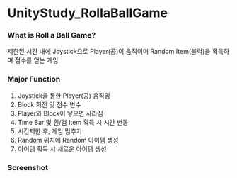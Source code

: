 # UnityStudy_RollaBallGame

### What is Roll a Ball Game?
제한된 시간 내에 Joystick으로 Player(공)이 움직이며 Random Item(블럭)을 획득하며 점수를 얻는 게임

### Major Function
1) Joystick을 통한 Player(공) 움직임 
2) Block 회전 및 점수 변수
3) Player와 Block이 닿으면 사라짐
4) Time Bar 및 흰/검 Item 획득 시 시간 변동
5) 시간제한 후, 게임 멈추기
6) Random 위치에 Random 아이템 생성
7) 아이템 획득 시 새로운 아이템 생성

### Screenshot

